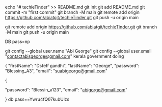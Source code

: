 
<!-- create a new repository on the command line -->

echo "# techieTinder" >> README.md
git init
git add README.md
git commit -m "first commit"
git branch -M main
git remote add origin https://github.com/abiatgit/techieTinder.git
git push -u origin main


<!-- push an existing repository from the command line -->
git remote add origin https://github.com/abiatgit/techieTinder.git
git branch -M main
git push -u origin main

DB pass=np


git config --global user.name "Abi George"
git config --global user.email "contactabisgeorge@gmail.com"
kerala government doing 

{
  "firstName": "Dsfeff gandhi",
  "lastName": "George",
  "password": "Blessing_A3",
  "email": "suabigeorge@gmail.com"
 


 {

  "password": "Blessin_a123",
  "email": "abigorge@gmail.com"

}
db pass==Ywru4fQ07kubUlzs